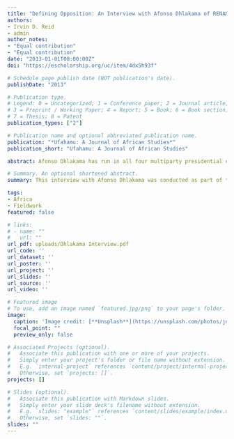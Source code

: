 ```yaml
---
title: "Defining Opposition: An Interview with Afonso Dhlakama of RENAMO"
authors:
- Irvin D. Reid
- admin
author_notes:
- "Equal contribution"
- "Equal contribution"
date: "2013-01-01T00:00:00Z"
doi: "https://escholarship.org/uc/item/4dx5h93f"

# Schedule page publish date (NOT publication's date).
publishDate: "2013"

# Publication type.
# Legend: 0 = Uncategorized; 1 = Conference paper; 2 = Journal article;
# 3 = Preprint / Working Paper; 4 = Report; 5 = Book; 6 = Book section;
# 7 = Thesis; 8 = Patent
publication_types: ["2"]

# Publication name and optional abbreviated publication name.
publication: "*Ufahamu: A Journal of African Studies*"
publication_short: "Ufahamu: A Journal of African Studies"

abstract: Afonso Dhlakama has run in all four multiparty presidential elections in Mozambique. Before that, he led a guerrilla resistance known as RENAMO in a brutal civil war. He is a household name in Mozambique, and he represents over 30 years of opposition to the ruling party of FRELIMO. This transcript is from an interview conducted with Mr. Dhlakama immediately following the 2009 elections. Much of the focus on Mozambican democracy has been on the electoral and economic success of FRELIMO. Nevertheless, RENAMO has played an integral role as the opposition. The future of this role is uncertain, and Mr. Dhlakama and RENAMO are at their weakest point since the civil war ended in 1992.

# Summary. An optional shortened abstract.
summary: This interview with Afonso Dhlakama was conducted as part of the African Democracy Project series at Wayne State University.

tags:
- Africa
- Fieldwork
featured: false

# links:
# - name: ""
#   url: ""
url_pdf: uploads/Dhlakama Interview.pdf
url_code: ''
url_dataset: ''
url_poster: ''
url_project: ''
url_slides: ''
url_source: ''
url_video: ''

# Featured image
# To use, add an image named `featured.jpg/png` to your page's folder. 
image:
  caption: 'Image credit: [**Unsplash**](https://unsplash.com/photos/jdD8gXaTZsc)'
  focal_point: ""
  preview_only: false

# Associated Projects (optional).
#   Associate this publication with one or more of your projects.
#   Simply enter your project's folder or file name without extension.
#   E.g. `internal-project` references `content/project/internal-project/index.md`.
#   Otherwise, set `projects: []`.
projects: []

# Slides (optional).
#   Associate this publication with Markdown slides.
#   Simply enter your slide deck's filename without extension.
#   E.g. `slides: "example"` references `content/slides/example/index.md`.
#   Otherwise, set `slides: ""`.
slides: ""
---
```


